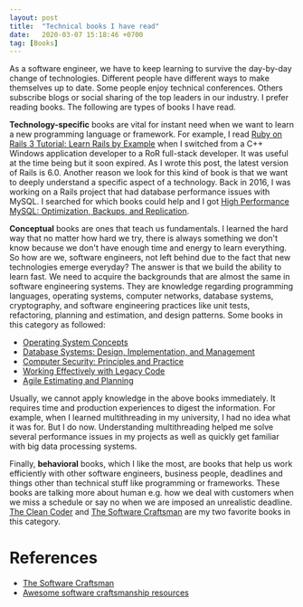 ```yaml
---
layout: post
title:  "Technical books I have read"
date:   2020-03-07 15:18:46 +0700
tag: [Books]
---
```

As a software engineer, we have to keep learning to survive the day-by-day change of technologies. Different people have different ways to make themselves up to date. Some people enjoy technical conferences. Others subscribe blogs or social sharing of the top leaders in our industry. I prefer reading books. The following are types of books I have read.
<br />

**Technology-specific** books are vital for instant need when we want to learn a new programming language or framework. For example, I read [Ruby on Rails 3 Tutorial: Learn Rails by Example](https://www.amazon.com/Ruby-Rails-Tutorial-Addison-Wesley-Professional/dp/0321743121) when I switched from a C++ Windows application developer to a RoR full-stack developer. It was useful at the time being but it soon expired. As I wrote this post, the latest version of Rails is 6.0. Another reason we look for this kind of book is that we want to deeply understand a specific aspect of a technology. Back in 2016, I was working on a Rails project that had database performance issues with MySQL. I searched for which books could help and I got [High Performance MySQL: Optimization, Backups, and Replication](https://www.amazon.com/High-Performance-MySQL-Optimization-Replication/dp/1449314287).
<br />

**Conceptual** books are ones that teach us fundamentals. I learned the hard way that no matter how hard we try, there is always something we don't know because we don't have enough time and energy to learn everything. So how are we, software engineers, not left behind due to the fact that new technologies emerge everyday? The answer is that we build the ability to learn fast. We need to acquire the backgrounds that are almost the same in software engineering systems. They are knowledge regarding programming languages, operating systems, computer networks, database systems, cryptography, and software engineering practices like unit tests, refactoring, planning and estimation, and design patterns. Some books in this category as followed:

- [Operating System Concepts](https://www.amazon.com/Operating-System-Concepts-Abraham-Silberschatz-ebook/dp/B07CVKH7BD)
- [Database Systems: Design, Implementation, and Management](https://www.amazon.com/Database-Systems-Implementation-Management-Essential/dp/1111969604)
- [Computer Security: Principles and Practice](https://www.amazon.com/Computer-Security-Principles-Practice-4th/dp/0134794109)
- [Working Effectively with Legacy Code](https://www.amazon.com/Working-Effectively-Legacy-Code-EFFECT-ebook/dp/B005OYHF0A)
- [Agile Estimating and Planning](https://www.amazon.com/Agile-Estimating-Planning-Mike-Cohn/dp/0131479415) <br />

Usually, we cannot apply knowledge in the above books immediately. It requires time and production experiences to digest the information. For example, when I learned multithreading in my university, I had no idea what it was for. But I do now. Understanding multithreading helped me solve several performance issues in my projects as well as quickly get familiar with big data processing systems.
<br />

Finally, **behavioral** books, which I like the most, are books that help us work efficiently with other software engineers, business people, deadlines and things other than technical stuff like programming or frameworks. These books are talking more about human e.g. how we deal with customers when we miss a schedule or say no when we are imposed an unrealistic deadline. [The Clean Coder](https://www.amazon.com/Clean-Coder-Conduct-Professional-Programmers/dp/0137081073) and [The Software Craftsman](https://www.amazon.com/Software-Craftsman-Professionalism-Pragmatism-Robert/dp/0134052501) are my two favorite books in this category.

# References

- [The Software Craftsman](https://www.amazon.com/Software-Craftsman-Professionalism-Pragmatism-Robert/dp/0134052501)
- [Awesome software craftsmanship resources](https://github.com/benas/awesome-software-craftsmanship)
